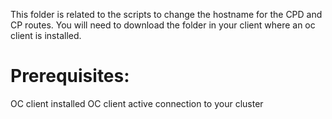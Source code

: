 This folder is related to the scripts to change the hostname for the CPD and CP routes.
You will need to download the folder in your client where an oc client is installed.  


# Prerequisites: 

OC client installed 
OC client active connection to your cluster
